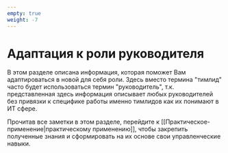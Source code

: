 ```yaml
---
empty: true
weight: -7
---
```

# Адаптация к роли руководителя
В этом разделе описана информация, которая поможет Вам адаптироваться в новой для себя роли. Здесь вместо термина "тимлид" часто будет использоваться термин "руководитель", т.к. представленная здесь информация описывает любых руководителей без привязки к специфике работы именно тимлидов как их понимают в ИТ сфере.

Прочитав все заметки в этом разделе, перейдите к [[Практическое-применение|практическому применению]], чтобы закрепить полученные знания и сформировать на их основе свои управленческие навыки.